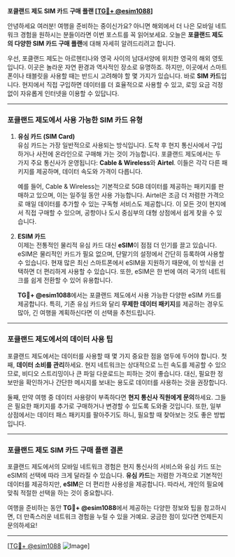 **포클랜드 제도 SIM 카드 구매 플랜 [[TG💪+ @esim1088](https://t.me/s/esim1088)]**

안녕하세요 여러분! 여행을 준비하는 중이신가요? 아니면 해외에서 더 나은 모바일 네트워크 경험을 원하시는 분들이라면 이번 포스트를 꼭 읽어보세요. 오늘은 **포클랜드 제도의 다양한 SIM 카드 구매 플랜**에 대해 자세히 알려드리려고 합니다.

우선, 포클랜드 제도는 아르헨티나와 영국 사이의 남대서양에 위치한 영국의 해외 영토입니다. 이곳은 놀라운 자연 환경과 역사적인 장소로 유명하죠. 하지만, 이곳에서 스마트폰이나 태블릿을 사용할 때는 반드시 고려해야 할 몇 가지가 있습니다. 바로 **SIM 카드**입니다. 현지에서 직접 구입하면 데이터를 더 효율적으로 사용할 수 있고, 로밍 요금 걱정 없이 자유롭게 인터넷을 이용할 수 있답니다.

---

### 포클랜드 제도에서 사용 가능한 SIM 카드 유형

1. **유심 카드 (SIM Card)**  
   유심 카드는 가장 일반적으로 사용되는 방식입니다. 도착 후 현지 통신사에서 구입하거나 사전에 온라인으로 구매해 가는 것이 가능합니다. 포클랜드 제도에서는 두 가지 주요 통신사가 운영됩니다: **Cable & Wireless**와 **Airtel**. 이들은 각각 다른 패키지를 제공하며, 데이터 속도와 가격이 다릅니다. 

   예를 들어, Cable & Wireless는 기본적으로 5GB 데이터를 제공하는 패키지를 판매하고 있으며, 이는 일주일 동안 사용 가능합니다. Airtel은 조금 더 저렴한 가격으로 매일 데이터를 추가할 수 있는 구독형 서비스도 제공합니다. 이 모든 것이 현지에서 직접 구매할 수 있으며, 공항이나 도시 중심부의 대형 상점에서 쉽게 찾을 수 있습니다.

2. **ESIM 카드**  
   이제는 전통적인 물리적 유심 카드 대신 **eSIM**이 점점 더 인기를 끌고 있습니다. eSIM은 물리적인 카드가 필요 없으며, 단말기의 설정에서 간단히 등록하여 사용할 수 있습니다. 현재 많은 최신 스마트폰에서 eSIM을 지원하기 때문에, 이 방식을 선택하면 더 편리하게 사용할 수 있습니다. 또한, eSIM은 한 번에 여러 국가의 네트워크를 쉽게 전환할 수 있어 유용합니다.

   **TG💪+ @esim1088**에서는 포클랜드 제도에서 사용 가능한 다양한 eSIM 카드를 제공합니다. 특히, 기존 유심 카드와 달리 **무제한 데이터 패키지**를 제공하는 경우도 많아, 긴 여행을 계획하신다면 이 선택을 추천드립니다.

---

### 포클랜드 제도에서의 데이터 사용 팁

포클랜드 제도에서는 데이터를 사용할 때 몇 가지 중요한 점을 염두에 두어야 합니다. 첫째, **데이터 소비를 관리**하세요. 현지 네트워크는 상대적으로 느린 속도를 제공할 수 있으므로, 비디오 스트리밍이나 큰 파일 다운로드는 피하는 것이 좋습니다. 대신, 필요한 정보만을 확인하거나 간단한 메시지를 보내는 용도로 데이터를 사용하는 것을 권장합니다.

둘째, 만약 여행 중 데이터 사용량이 부족하다면 **현지 통신사 직원에게 문의**하세요. 그들은 필요한 패키지를 추가로 구매하거나 변경할 수 있도록 도와줄 것입니다. 또한, 일부 상점에서는 데이터 패스 패키지를 팔아주기도 하니, 필요할 때 찾아보는 것도 좋은 방법입니다.

---

### **포클랜드 제도 SIM 카드 구매 플랜** 결론

포클랜드 제도에서의 모바일 네트워크 경험은 현지 통신사의 서비스와 유심 카드 또는 eSIM의 선택에 따라 크게 달라질 수 있습니다. **유심 카드**는 저렴한 가격으로 기본적인 데이터를 제공하지만, **eSIM**은 더 편리한 사용성을 제공합니다. 따라서, 개인의 필요에 맞춰 적절한 선택을 하는 것이 중요합니다.

여행을 준비하는 동안 **TG💪+ @esim1088**에서 제공하는 다양한 정보와 팁을 참고하시면, 더 만족스러운 네트워크 경험을 누릴 수 있을 거예요. 궁금한 점이 있다면 언제든지 문의하세요!

---

[[TG💪+ @esim1088](https://t.me/s/esim1088) ![Image](https://i.postimg.cc/Y0z9fWf4/image.png)]